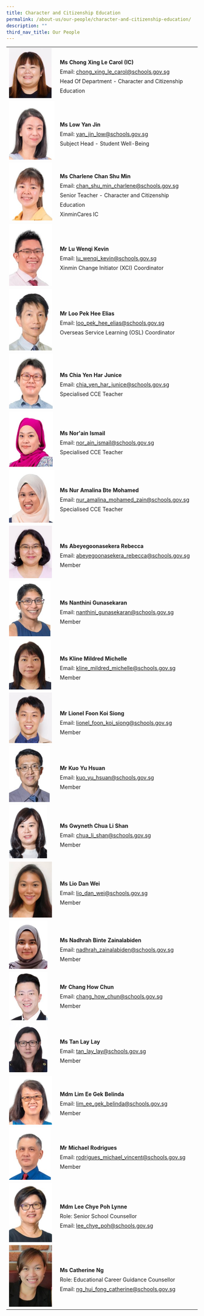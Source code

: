 ```yaml
---
title: Character and Citizenship Education
permalink: /about-us/our-people/character-and-citizenship-education/
description: ""
third_nav_title: Our People
---
```

<table style="width: 100%" class="ive_eobj_center ives_tab_kosong">
    <tbody>
      <tr>
        <td style="width: 120px">
          <img style="width: 112px; height: 132px" class="ive_eobj_left" alt="Carol.jpg" src="/images/Mother_Tongue/Carol.jpg"><br>
        </td>
        <td>
          <br>
          <div style="line-height: 24.99px">
            <b>Ms&nbsp;</b><span style="background-color: initial"><b>Chong Xing Le Carol (IC)</b></span>
          </div>
          <div style="line-height: 24.99px">
            Email:
            <a target="" href="mailto:chong_xing_le_carol@schools.gov.sg">chong_xing_le_carol@schools.gov.sg</a>
          </div>
          <div style="line-height: 24.99px">
            Head Of Department -&nbsp;<span style="background-color: initial">Character and Citizenship Education&nbsp;</span>
          </div>
        </td>
      </tr>
      <tr>
        <td>
          <img class="ive_eobj_left" alt="Low Yan Jin.jpg" src="/images/Mathematics/Low Yan Jin.jpeg"><br>
        </td>
        <td>
          <br>
          <div style="line-height: 24.99px">
            <b>Ms&nbsp;</b><span style="background-color: initial"><b>Low Yan Jin</b></span>
          </div>
          <div style="line-height: 24.99px">
            Email:
            <a target="" href="mailto:yan_jin_low@schools.gov.sg">yan_jin_low@schools.gov.sg</a>
          </div>
          <div style="line-height: 24.99px">
            <span style="background-color: initial">Subject Head - Student Well-Being</span>
          </div>
        </td>
      </tr>
      <tr>
        <td>
          <img style="width: 114px; height: 152px" class="ive_eobj_left" alt="Chan Shu Min Charlene.jpeg" src="/images/English Language/Chan Shu Min Charlene.jpg"><br>
        </td>
        <td>
          <br>
          <div style="line-height: 24.99px"><b>Ms Charlene Chan Shu Min</b></div>
          <div style="line-height: 24.99px">
            Email:
            <a target="" href="mailto:chan_shu_min_charlene@schools.gov.sg">chan_shu_min_charlene@schools.gov.sg</a>
          </div>
          <div style="line-height: 24.99px">
            <span style="background-color: initial">Senior Teacher - Character and Citizenship Education&nbsp;</span>
          </div>
          <div style="line-height: 24.99px">XinminCares IC</div>
        </td>
      </tr>
      <tr>
        <td>
          <img style="width: 114px; height: 163px" class="ive_eobj_left" alt="Lu Wenqi Kevin.jpg" src="/images/Humanities/Lu Wenqi Kevin.jpeg"><br>
        </td>
        <td>
          <br>
          <div style="line-height: 24.99px"><b>Mr Lu Wenqi Kevin</b></div>
          <div style="line-height: 24.99px">
            <span style="background-color: initial">Email: </span><a style="background-color: initial" target="" href="mailto:lu_wenqi_kevin@schools.gov.sg">lu_wenqi_kevin@schools.gov.sg</a><br>
          </div>
          <div style="line-height: 24.99px">
            Xinmin Change Initiator (XCI) Coordinator<br>
          </div>
        </td>
      </tr>
      <tr>
        <td>
          <img style="width: 113px; height: 162px" class="ive_eobj_left" alt="Elias Loo web.jpg" src="/images/Physical_Education/Elias Loo web.jpeg">
        </td>
        <td>
          <br>
          <div style="line-height: 24.99px"><b>Mr Loo Pek Hee Elias</b></div>
          <div style="line-height: 24.99px">
            Email:
            <a target="" href="mailto:loo_pek_hee_elias@schools.gov.sg">loo_pek_hee_elias@schools.gov.sg</a>
          </div>
          <div style="line-height: 24.99px">
            Overseas Service Learning (OSL) Coordinator
          </div>
        </td>
      </tr>
      <tr>
        <td>
          <img style="width: 115px; height: 145px" class="ive_eobj_left" alt="Chia Yen Har Junice.jpg" src="/images/English Language/Chia Yen Har Junice.jpeg"><br>
        </td>
        <td>
          <br>
          <div style="line-height: 24.99px">
            <b>Ms&nbsp;<span style="background-color: initial"></span><span style="background-color: initial">Chia Yen Har Junice</span></b>
          </div>
          <div style="line-height: 24.99px">
            Email:
            <a target="" href="mailto:chia_yen_har_junice@schools.gov.sg">chia_yen_har_junice@schools.gov.sg</a>
          </div>
          <div style="line-height: 24.99px">Specialised CCE Teacher</div>
        </td>
      </tr>
      <tr>
        <td>
          <img style="width: 115px; height: 145px" class="ive_eobj_left" alt="Chia Yen Har Junice.jpg" src="/images/Mother_Tongue/Norain Binte Ismail.jpeg"><br>
        </td>
        <td>
          <br>
          <div style="line-height: 24.99px">
            <b>Ms&nbsp;<span style="background-color: initial"></span><span style="background-color: initial">Nor'ain Ismail</span></b>
          </div>
          <div style="line-height: 24.99px">
            Email:&nbsp;<a target="" href="mailto:nor_ain_ismail@schools.gov.sg">nor_ain_ismail@schools.gov.sg</a>
          </div>
          <div style="line-height: 24.99px">Specialised CCE Teacher</div>
        </td>
      </tr>
      <tr>
        <td>
          <img class="ive_eobj_left" alt="Nur Amalina Bte Mohamed.jpg" src="/images/Humanities/Nur Amalina Bte Mohamed.jpeg"><br>
        </td>
        <td>
          <br>
          <div style="line-height: 24.99px"><b></b></div>
          <div style="line-height: 24.99px">
            <div style="line-height: 24.99px">
              <b>Ms Nur Amalina Bte Mohamed</b>
            </div>
            <div style="line-height: 24.99px">
              <span style="background-color: initial">Email:&nbsp;</span><a style="background-color: initial" target="" href="mailto:nur_amalina_mohamed_zain@schools.gov.sg">nur_amalina_mohamed_zain@schools.gov.sg</a><br>
            </div>
            <div style="line-height: 24.99px">Specialised CCE Teacher<br></div>
          </div>
        </td>
      </tr>
      <tr>
        <td>
          <img style="width: 113px; height: 138px" class="ive_eobj_left" alt="Abeyegoonasekera Rebecca.jpg" src="/images/English Language/Abeyegoonasekera Rebecca.jpg"><br>
        </td>
        <td>
          <br>
          <div style="line-height: 24.99px">
            <b>Ms Abeyegoonasekera Rebecca</b>
          </div>
          <div style="line-height: 24.99px">
            Email:
            <a target="" href="mailto:abeyegoonasekera_rebecca@schools.gov.sg">abeyegoonasekera_rebecca@schools.gov.sg</a>
          </div>
          <div style="line-height: 24.99px">Member<br></div>
        </td>
      </tr>
      <tr>
        <td>
          <img style="width: 109px; height: 145px" class="ive_eobj_left" alt="Nanthini Gunasekaran web.jpg" src="/images/Humanities/Nanthini Gunasekaran web.jpeg">
        </td>
        <td>
          <br>
          <div style="line-height: 24.99px"><b>Ms Nanthini Gunasekaran</b></div>
          <div style="line-height: 24.99px">
            Email:
            <a target="" href="mailto:nanthini_gunasekaran@schools.gov.sg">nanthini_gunasekaran@schools.gov.sg</a>
          </div>
          <div style="line-height: 24.99px">Member<br></div>
        </td>
      </tr>
      <tr>
        <td>
          <img style="width: 111px; height: 131px" class="ive_eobj_left" alt="Kline.jpg" src="/images/Information_Technology/Kline2.jpg"><br>
        </td>
        <td>
          <br>
          <div style="line-height: 24.99px"><b>Ms Kline Mildred Michelle</b></div>
          <div style="line-height: 24.99px">
            Email:&nbsp;<a target="" href="mailto:kline_mildred_michelle@schools.gov.sg">kline_mildred_michelle@schools.gov.sg</a>
          </div>
          <div style="line-height: 24.99px">Member<br></div>
        </td>
      </tr>
      <tr>
        <td>
          <img style="width: 113px; height: 133px" class="ive_eobj_left" alt="Lionel.jpg" src="/images/English Language/Lionel.jpg"><br>
        </td>
        <td>
          <div style="line-height: 24.99px">
            <b><br></b>
          </div>
          <div style="line-height: 24.99px"><b>Mr Lionel Foon Koi Siong</b></div>
          <div style="line-height: 24.99px">
            <span style="background-color: initial">Email:&nbsp;</span><a style="background-color: initial" target="" href="mailto:lionel_foon_koi_siong@schools.gov.sg">lionel_foon_koi_siong@schools.gov.sg</a><br>
          </div>
          <div style="line-height: 24.99px">Member<br></div>
        </td>
      </tr>
      <tr>
        <td>
          <img style="width: 107px; height: 147px" class="ive_eobj_left" alt="Kuo Yu Hsuan web.jpg" src="/images/Science/Kuo Yu Hsuan web.jpeg"><br>
        </td>
        <td>
          <br>
          <div style="line-height: 24.99px"><b>Mr Kuo Yu Hsuan</b></div>
          <div style="line-height: 24.99px">
            Email:
            <a target="" href="mailto:kuo_yu_hsuan@schools.gov.sg">kuo_yu_hsuan@schools.gov.sg</a>
          </div>
          <div style="line-height: 24.99px">Member<br></div>
        </td>
      </tr>
      <tr>
        <td>
          <img style="width: 100px; height: 140px" class="ive_eobj_left" alt="Gywneth Chua Li Shan web.jpg" src="/images/Humanities/Gywneth Chua Li Shan web.jpeg"><br>
        </td>
        <td>
          <br>
          <div style="line-height: 24.99px"><b></b></div>
          <div style="line-height: 24.99px">
            <div style="line-height: 24.99px"><b>Ms Gwyneth Chua Li Shan</b></div>
            <div style="line-height: 24.99px">
              <span style="background-color: initial">Email:&nbsp;</span><a style="background-color: initial" target="" href="mailto:chua_li_shan@schools.gov.sg">chua_li_shan@schools.gov.sg</a><br>
            </div>
            <div style="line-height: 24.99px">Member<br></div>
          </div>
        </td>
      </tr>
      <tr>
        <td>
          <img style="width: 113px; height: 147px" class="ive_eobj_left" alt="lio dan wei.jpg" src="/images/Arts_Education/lio dan wei.jpeg"><br>
        </td>
        <td>
          <br>
          <div style="line-height: 24.99px"><b>Ms Lio Dan Wei</b></div>
          <div style="line-height: 24.99px">
            Email:
            <a target="" href="mailto:lio_dan_wei@schools.gov.sg">lio_dan_wei@schools.gov.sg</a>
          </div>
          <div style="line-height: 24.99px">Member<br></div>
        </td>
      </tr>
      <tr>
        <td>
          <img style="width: 101px; height: 127px" class="ive_eobj_left" alt="Nadrah 1.jpg" src="/images/English Language/Nadrah 1.jpeg"><br>
        </td>
        <td>
          <div style="line-height: 24.99px">
            <b><br></b>
          </div>
          <div style="line-height: 24.99px">
            <b>Ms Nadhrah Binte Zainalabiden</b>
          </div>
          <div style="line-height: 24.99px">
            Email:&nbsp;<span style="background-color: initial"><a target="" href="mailto:nadhrah_zainalabiden@schools.gov.sg">nadhrah_zainalabiden@schools.gov.sg</a></span>
          </div>
          <div style="line-height: 24.99px">
            Member<span style="background-color: initial"><br></span>
          </div>
        </td>
      </tr>
      <tr>
        <td>
          <img style="width: 102px; height: 127px" class="ive_eobj_left" alt="CHANG HOW CHUN.jpg" src="/images/English Language/CHANG HOW CHUN.jpeg"><br>
        </td>
        <td>
          <div style="line-height: 24.99px">
            <b><br></b>
          </div>
          <div style="line-height: 24.99px"><b>Mr Chang How Chun</b></div>
          <div style="line-height: 24.99px">
            Email:&nbsp;<span style="background-color: initial"><a target="" href="mailto:chang_how_chun@schools.gov.sg">chang_how_chun@schools.gov.sg</a></span>
          </div>
          <div style="line-height: 24.99px">Member<br></div>
          <div style="line-height: 24.99px">
            <span style="background-color: initial"><br></span>
          </div>
        </td>
      </tr>
      <tr>
        <td>
          <img style="width: 101px; height: 129px" class="ive_eobj_left" alt="sl_a_lady.png" src="/images/Information_Technology/tan_lay_lay.jpg"><br>
        </td>
        <td>
          <br>
          <div style="line-height: 24.99px"><b>Ms Tan Lay Lay</b></div>
          <div style="line-height: 24.99px">
            Email:&nbsp;<a target="" href="mailto:tan_lay_lay@schools.gov.sg">tan_lay_lay@schools.gov.sg</a>
          </div>
          <div style="line-height: 24.99px">Member<br></div>
        </td>
      </tr>
      <tr>
        <td>
          <img style="width: 113px; height: 129px" class="ive_eobj_left" alt="Lim Ee Gek Belinda.jpg" src="/images/English Language/Lim Ee Gek Belinda.jpeg"><br>
        </td>
        <td>
          <br>
          <div style="line-height: 24.99px"><b>Mdm Lim Ee Gek Belinda</b></div>
          <div style="line-height: 24.99px">
            Email:
            <a target="" href="mailto:lim_ee_gek_belinda@schools.gov.sg">lim_ee_gek_belinda@schools.gov.sg</a>
          </div>
          <div style="line-height: 24.99px">Member<br></div>
        </td>
      </tr>
      <tr>
        <td>
          <img style="width: 110px; height: 137px" class="ive_eobj_left" alt="Michael Rodrigues.jpg" src="/images/Science/Michael Rodrigues.jpeg"><br>
        </td>
        <td>
          <br>
          <div style="line-height: 24.99px"><b>Mr Michael Rodrigues</b></div>
          <div style="line-height: 24.99px">
            <span style="background-color: initial">Email: </span><a style="background-color: initial" target="" href="mailto:rodrigues_michael_vincent@schools.gov.sg">rodrigues_michael_vincent@schools.gov.sg</a><br>
          </div>
          <div style="line-height: 24.99px">Member<br></div>
        </td>
      </tr>
      <tr>
        <td>
          <img style="width: 113px; height: 156px" class="ive_eobj_left" alt="Lee Chye Poh Lynne web.jpg" src="/images/Counselling/Lee Chye Poh Lynne web.jpeg">
        </td>
        <td>
          <br>
          <div style="line-height: 24.99px"><b>Mdm Lee Chye Poh Lynne</b></div>
          <div style="line-height: 24.99px">Role: Senior School Counsellor</div>
          <div style="line-height: 24.99px">
            Email:
            <a target="" href="mailto:lee_chye_poh@schools.gov.sg">lee_chye_poh@schools.gov.sg</a>
          </div>
        </td>
      </tr>
      <tr>
        <td>
          <img style="width: 113px; height: 162px" class="ive_eobj_left" alt="Ms Catherine Ng.png" src="/images/Counselling/Ms Catherine Ng.png">
        </td>
        <td>
          <br>
          <div style="line-height: 24.99px"><b>Ms Catherine Ng</b></div>
          <div style="line-height: 24.99px">
            Role: Educational Career Guidance Counsellor
          </div>
          <div style="line-height: 24.99px">
            <div style="line-height: 24.99px">
              Email:
              <a target="" href="mailto:ng_hui_fong_catherine@schools.gov.sg">ng_hui_fong_catherine@schools.gov.sg</a>
            </div>
          </div>
        </td>
      </tr>
    </tbody>
  </table>
  <div><br></div>
  <div>
    <div><br></div>
  </div>